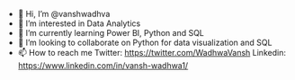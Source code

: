 - 👋 Hi, I’m @vanshwadhva
- 👀 I’m interested in Data Analytics 
- 🌱 I’m currently learning Power BI, Python and SQL
- 💞️ I’m looking to collaborate on Python for data visualization and SQL
- 📫 How to reach me Twitter: https://twitter.com/WadhwaVansh
                      Linkedin: https://www.linkedin.com/in/vansh-wadhwa1/

<!---
vanshwadhva/vanshwadhva is a ✨ special ✨ repository because its `README.md` (this file) appears on your GitHub profile.
You can click the Preview link to take a look at your changes.
--->
